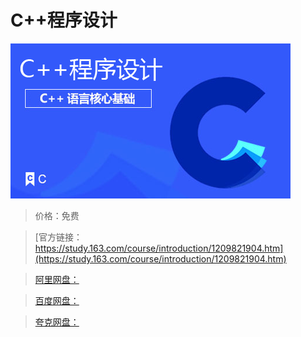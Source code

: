 # C++程序设计

![img](../../../assets/study163/free/0395a4ff383c409c8b12adbca054a02d.png)

> 价格：免费

> [官方链接：https://study.163.com/course/introduction/1209821904.htm](https://study.163.com/course/introduction/1209821904.htm)

> [阿里网盘：]()

> [百度网盘：]()

> [夸克网盘：]()
